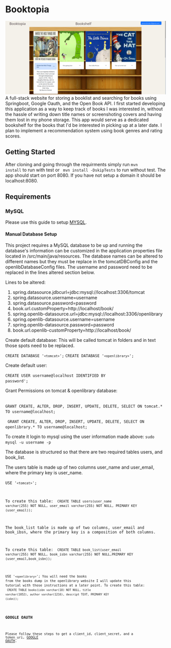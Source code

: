 # Booktopia
![Alt text](bookshelf.png)
A full-stack website for storing a booklist and searching for books using Springboot, Google Oauth, and the Open Book API. I first started developing this application as a way to keep track of books I was interested in, without the hassle of writing down title names or screenshoting covers and having them lost in my phone storage. This app would serve as a dedicated bookshelf for the books that I'd be interested in picking up at a later date. I plan to implement a recommendation system using book genres and rating scores.

## Getting Started
After cloning and going through the requirments simply run <code>mvn install</code> to run with test or <code>  mvn install -DskipTests</code> to run without 
test. The app should start on port 8080. If you have not setup a domain it should be localhost:8080.

## Requirements

### MySQL
Please use this guide to setup [MYSQL](https://www.digitalocean.com/community/tutorials/how-to-install-mysql-on-ubuntu-22-04).

#### Manual Database Setup
This project requires a MySQL database to be up and running the database's
information can be customized in the application properties file located in /src/main/java/resources.
The database names can be altered to different names but they must be replace in the tomcatDBConfig and the openlibDatabaseConfig files. The username and password need to be replaced in the lines altered section below. 

Lines to be altered:
<ol>
  <li>spring.datasource.jdbcurl=jdbc:mysql://localhost:3306/tomcat</li>
  <li>spring.datasource.username=username</li>
  <li>spring.datasource.password=password</li>
  <li>book.url.customProperty=http://localhost/book/</li>
  <li>spring.openlib-datasource.url=jdbc:mysql://localhost:3306/openlibrary</li>
  <li>spring.openlib-datasource.username=username</li>
  <li>spring.openlib-datasource.password=password</li>
  <li>book.url.openlib-customProperty=http://localhost/book/</li>
</ol>


Create default database:
This will be called tomcat in folders and in text those spots need to be replaced.

<code>CREATE DATABASE '`<tomcat>`';</code>
<code>CREATE DATABASE '`<openlibrary>`';</code>

Create default user:

<code>CREATE USER username@localhost IDENTIFIED BY password';</code>

Grant Permissions on tomcat & openlibrary database:

<code>
GRANT CREATE, ALTER, DROP, INSERT, UPDATE, DELETE, SELECT ON tomcat.* TO username@localhost; </code>

<code> GRANT CREATE, ALTER, DROP, INSERT, UPDATE, DELETE, SELECT ON openlibrary.* TO username@localhost;</code>


To create it login to mysql using the user information made above: <code>sudo mysql -u username -p  </code>

The database is structured so that there are two required tables users, and book_list. 

The users table is made up of two columns
user_name and user_email, where the primary key is user_name. 

<code>USE  '`<tomcat>`';

To create this table: <code> CREATE TABLE users(user_name varchar(255) NOT NULL, user_email varchar(255) NOT NULL, PRIMARY KEY (user_email));</code>

The book_list table is made up of two columns, user_email and book_ibsn, where the primary key is a composition of both columns.

To create this table: <code> CREATE TABLE book_list(user_email varchar(255) NOT NULL, book_isbn varchar(255) NOT NULL,PRIMARY KEY (user_email,book_isbn));</code>


<code>USE  '`<openlibrary>`';
You will need the books from the books dump in the openlibrary website I will update this tutorial with those instructions at a later point. 
To create this table: <code> CREATE TABLE books(isbn varchar(18) NOT NULL, title varchar(1852), author varchar(1216), descript TEXT, PRIMARY KEY (isbn));</code>


### GOOGLE OAUTH
Please follow these steps to get a client_id, client_secret, and a token_uri, [GOOGLE OAUTH](https://developers.google.com/identity/protocols/oauth2).
